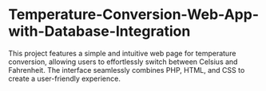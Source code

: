 # Temperature-Conversion-Web-App-with-Database-Integration
This project features a simple and intuitive web page for temperature conversion, allowing users to effortlessly switch between Celsius and Fahrenheit. The interface seamlessly combines PHP, HTML, and CSS to create a user-friendly experience.
